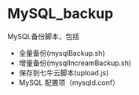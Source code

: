 # MySQL_backup
MySQL备份脚本，包括
- 全量备份(mysqlBackup.sh)
- 增量备份(mysqlIncreamBackup.sh)
- 保存到七牛云脚本(upload.js)
- MySQL 配置项（mysqld.conf）
